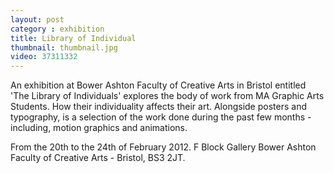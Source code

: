 ```yaml
---
layout: post
category : exhibition
title: Library of Individual
thumbnail: thumbnail.jpg
video: 37311332
---
```

An exhibition at Bower Ashton Faculty of Creative Arts in Bristol entitled 'The Library of Individuals' explores the body of work from MA Graphic Arts Students. 
How their individuality affects their art. Alongside posters and typography, is a selection of the work done during the past few months - including, motion graphics and animations.

From the 20th to the 24th of February 2012. F Block Gallery Bower Ashton Faculty of Creative Arts - Bristol, BS3 2JT.